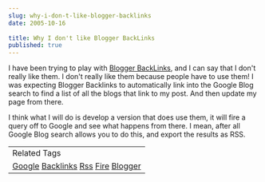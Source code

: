 ```yaml
---
slug: why-i-don-t-like-blogger-backlinks
date: 2005-10-16
 
title: Why I don't like Blogger BackLinks
published: true
---
```

I have been trying to play with <a href="http://help.blogger.com/default/bin/answer.py?answer=1235&amp;topic=39">Blogger BackLinks</a>, and I can say that I don't really like them.  I don't really like them because people have to use them!  I was expecting Blogger Backlinks to automatically link into the Google Blog search to find a list of all the blogs that link to my post.  And then update my page from there.<p />I think what I will do is develop a version that does use them,  it will fire a query off to Google and see what happens from there.  I mean, after all Google Blog search allows you to do this, and export the results as RSS.<p /><table class="TechnoratiHead TagHeader">
<tr><td>Related Tags</td></tr>
<tr class="Technorati"><td>
<a href="https://paul.kinlan.me/tags/Google" class="Tag" rel="tag">Google</a> <a href="https://paul.kinlan.me/tags/Backlinks" class="Tag" rel="tag">Backlinks</a> <a href="https://paul.kinlan.me/tags/Rss" class="Tag" rel="tag">Rss</a> <a href="https://paul.kinlan.me/tags/Fire" class="Tag" rel="tag">Fire</a> <a href="https://paul.kinlan.me/tags/Blogger" class="Tag" rel="tag">Blogger</a>
</td></tr>
</table><div class="blogger-post-footer"><img class="posterous_download_image" src="https://blogger.googleusercontent.com/tracker/8109338-112946037926633408?l=www.kinlan.co.uk%2Findex.html" height="1" alt="" width="1" /></div>

